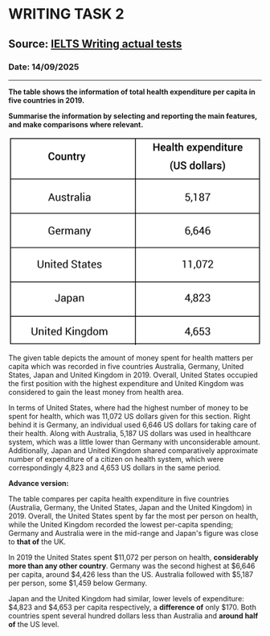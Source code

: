# WRITING TASK 2

## Source: [IELTS Writing actual tests](https://study4.com/tests/4779/practice/?part=11893)

### Date: 14/09/2025
---

**The table shows the information of total health expenditure per capita in five countries in 2019.**

**Summarise the information by selecting and reporting the main features, and make comparisons where relevant.**

![alt text](image.png)

The given table depicts the amount of money spent for health matters per capita which was recorded in five countries Australia, Germany, United States, Japan and United Kingdom in 2019. Overall, United States occupied the first position with the highest expenditure and United Kingdom was considered to gain the least money from health area.

In terms of United States, where had the highest number of money to be spent for health, which was 11,072 US dollars given for this section. Right behind it is Germany, an individual used 6,646 US dollars for taking care of their health. Along with Australia, 5,187 US dollars was used in healthcare system, which was a little lower than Germany with unconsiderable amount. Additionally, Japan and United Kingdom shared comparatively approximate number of expenditure of a citizen on health system, which were correspondingly 4,823 and 4,653 US dollars in the same period.

**Advance version:**

The table compares per capita health expenditure in five countries (Australia, Germany, the United States, Japan and the United Kingdom) in 2019. Overall, the United States spent by far the most per person on health, while the United Kingdom recorded the lowest per-capita spending; Germany and Australia were in the mid-range and Japan's figure was close to **that of** the UK.

In 2019 the United States spent $11,072 per person on health, **considerably more than any other country**. Germany was the second highest at $6,646 per capita, around $4,426 less than the US. Australia followed with $5,187 per person, some $1,459 below Germany.

Japan and the United Kingdom had similar, lower levels of expenditure: $4,823 and $4,653 per capita respectively, a **difference of** only $170. Both countries spent several hundred dollars less than Australia and **around half of** the US level.